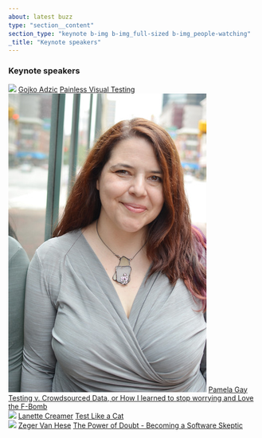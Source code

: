 ```yaml
---
about: latest buzz
type: "section__content"
section_type: "keynote b-img b-img_full-sized b-img_people-watching"
_title: "Keynote speakers"
---
```

<h3 class="b-section__title">Keynote speakers</h3>
<div class="b-keynote">
<div id="" class="b-keynote__speaker">
    <img class="b-keynote__img" src="/images/2018/people/gojko-adzic.png">
    <span class="b-keynote__name"><a href="/2018/speakers#gojko-adzic">Gojko Adzic</a></span>
    <span class="b-keynote__title"><a href="/2018/topics#gojko-adzic">Painless Visual Testing</a></span>
</div>
<div id="" class="b-keynote__speaker">
    <img class="b-keynote__img" src="/images/2018/people/pamela-gay.jpg">
    <span class="b-keynote__name"><a href="2018/speakers/#pamela-gay">Pamela Gay</a></span>
    <span class="b-keynote__title"><a href="2018/speakers/#pamela-gay">Testing v. Crowdsourced Data, or How I learned to stop worrying and Love the F-Bomb</a></span>
</div>
<div id="" class="b-keynote__speaker">
    <img class="b-keynote__img" src="/images/2018/people/lanette-creamer_sq.jpg">
    <span class="b-keynote__name"><a href="/2018/speakers#lanette-creamer">Lanette Creamer</a></span>
    <span class="b-keynote__title"><a href="/2018/topics#lanette-creamer">Test Like a Cat</a></span>
</div>
<div id="" class="b-keynote__speaker">
    <img class="b-keynote__img" src="/images/2018/people/zeger-van-hese.jpg">
    <span class="b-keynote__name"><a href="/2018/speakers#zeger-van-hese">Zeger Van Hese</a></span>
    <span class="b-keynote__title"><a href="/2018/topics#zeger-van-hese">The Power of Doubt - Becoming a Software Skeptic</a></span>
</div>
</div>
   
